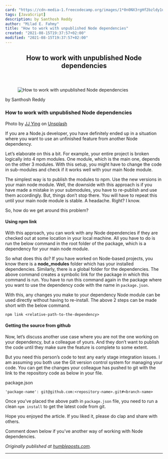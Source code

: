 ```yaml
---
card: "https://cdn-media-1.freecodecamp.org/images/1*0n0NX3rgHf2bzldy1uvmiQ.jpeg"
tags: [JavaScript]
description: by Santhosh Reddy
author: "Milad E. Fahmy"
title: "How to work with unpublished Node dependencies"
created: "2021-08-15T19:37:57+02:00"
modified: "2021-08-15T19:37:57+02:00"
---
```

<div class="site-wrapper">
<main id="site-main" class="site-main outer">
<div class="inner">
<article class="post-full post tag-javascript tag-nodejs tag-npm tag-tech tag-programming ">
<header class="post-full-header">
<h1 class="post-full-title">How to work with unpublished Node dependencies</h1>
</header>
<figure class="post-full-image">
<picture>
<source media="(max-width: 700px)" sizes="1px" srcset="data:image/gif;base64,R0lGODlhAQABAIAAAAAAAP///yH5BAEAAAAALAAAAAABAAEAAAIBRAA7 1w">
<source media="(min-width: 701px)" sizes="(max-width: 800px) 400px,
(max-width: 1170px) 700px,
1400px" srcset="https://cdn-media-1.freecodecamp.org/images/1*0n0NX3rgHf2bzldy1uvmiQ.jpeg 300w,
https://cdn-media-1.freecodecamp.org/images/1*0n0NX3rgHf2bzldy1uvmiQ.jpeg 600w,
https://cdn-media-1.freecodecamp.org/images/1*0n0NX3rgHf2bzldy1uvmiQ.jpeg 1000w,
https://cdn-media-1.freecodecamp.org/images/1*0n0NX3rgHf2bzldy1uvmiQ.jpeg 2000w">
<img onerror="this.style.display='none'" src="https://cdn-media-1.freecodecamp.org/images/1*0n0NX3rgHf2bzldy1uvmiQ.jpeg" alt="How to work with unpublished Node dependencies">
</picture>
</figure>
<section class="post-full-content">
<div class="post-content medium-migrated-article">
<p>by Santhosh Reddy</p>
<h1 id="how-to-work-with-unpublished-node-dependencies">How to work with unpublished Node dependencies</h1>
<figcaption>Photo by <a href="https://unsplash.com/photos/PDxYfXVlK2M?utm_source=unsplash&amp;utm_medium=referral&amp;utm_content=creditCopyText" rel="noopener" target="_blank" title="">JJ Ying</a> on <a href="https://unsplash.com/search/photos/link?utm_source=unsplash&amp;utm_medium=referral&amp;utm_content=creditCopyText" rel="noopener" target="_blank" title="">Unsplash</a></figcaption>
</figure>
<p>If you are a Node.js developer, you have definitely ended up in a situation where you want to use an unfinished feature from another Node dependency.</p>
<p>Let’s elaborate on this a bit. For example, your entire project is broken logically into 4 npm modules. One module, which is the main one, depends on the other 3 modules. With this setup, you might have to change the code in sub-modules and check if it works well with your main Node module.</p>
<p>The simplest way is to publish the modules to npm. Use the new versions in your main node module. Well, the downside with this approach is if you have made a mistake in your submodules, you have to re-publish and use them accordingly. But, things don’t stop there. You will have to repeat this until your main node module is stable. A headache. Right? I know.</p>
<p>So, how do we get around this problem?</p>
<h4 id="using-npm-link">Using npm link</h4>
<p>With this approach, you can work with any Node dependencies if they are checked out at some location in your local machine. All you have to do is run the below command in the root folder of the package, which is a dependency for your main node module.</p>
<p>So what does this do? If you have worked on Node-based projects, you know there is a <strong>node_modules</strong> folder which has your installed dependencies. Similarly, there is a global folder for the dependencies. The above command creates a symbolic link for the package in which this command is run. You have to run this command again in the package where you want to use the dependency code with the name in <code>package.json</code>.</p>
<p>With this, any changes you make to your dependency Node module can be used directly without having to re-install. The above 2 steps can be made short with the below command.</p><pre><code>npm link &lt;relative-path-to-the-dependency&gt;</code></pre>
<h4 id="getting-the-source-from-github">Getting the source from github</h4>
<p>Now, let’s discuss another use case where you are not the one working on your dependency, but a colleague of yours. And they don’t want to publish the code until they make sure the feature is complete to some extent.</p>
<p>But you need this person’s code to test any early stage integration issues. I am assuming you both use the Git version control system for managing your code. You can get the changes your colleague has pushed to git with the link to the repository code as below in your file.</p>
<p>package.json</p><pre><code>'package-name': git@github.com:&lt;repository-name&gt;.git#&lt;branch-name&gt;</code></pre>
<p>Once you’ve placed the above path in <code>package.json</code> file, you need to run a clean <code>npm install</code> to get the latest code from git.</p>
<p>Hope you enjoyed the article. If you liked it, please do clap and share with others.</p>
<p>Comment down below if you’ve another way of working with Node dependencies.</p>
<p><em>Originally published at <a href="http://humbleposts.com/working-with-unpublished-node-dependencies" rel="noopener">humbleposts.com</a>.</em></p>
</div>
<hr>
</section>
</article>
</div>
</main>
</div>
<!-- Google Tag Manager (noscript) -->
<!-- End Google Tag Manager (noscript) -->
